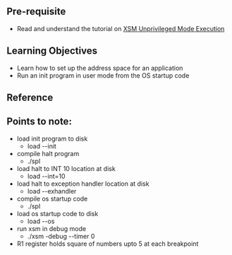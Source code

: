 ## Pre-requisite

- Read and understand the tutorial on [XSM Unprivileged Mode Execution](https://exposnitc.github.io/Tutorials/xsm_unprivileged_tutorial.html)

## Learning Objectives 

- Learn how to set up the address space for an application
- Run an init program in user mode from the OS startup code

## Reference

## Points to note:

- load init program to disk
  - load --init <path>
- compile halt program
  - ./spl <path>
- load halt to INT 10 location at disk
  - load --int=10 <path>
- load halt to exception handler location at disk
  - load --exhandler <path>
- compile os startup code
  - ./spl <path>
- load os startup code to disk
  - load --os <path>
- run xsm in debug mode
  - ./xsm -debug --timer 0
- R1 register holds square of numbers upto 5 at each breakpoint

